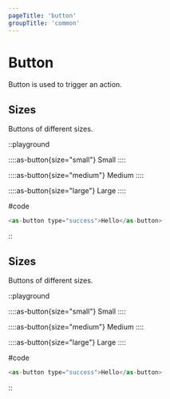 ```yaml
---
pageTitle: 'button'
groupTitle: 'common'
---
```


# Button

Button is used to trigger an action.

## Sizes

Buttons of different sizes.

::playground

::::as-button{size="small"}
Small
::::

::::as-button{size="medium"}
Medium
::::

::::as-button{size="large"}
Large
::::

#code

```js
<as-button type="success">Hello</as-button>
```

::

## Sizes

Buttons of different sizes.

::playground

::::as-button{size="small"}
Small
::::

::::as-button{size="medium"}
Medium
::::

::::as-button{size="large"}
Large
::::

#code

```js
<as-button type="success">Hello</as-button>
```

::
